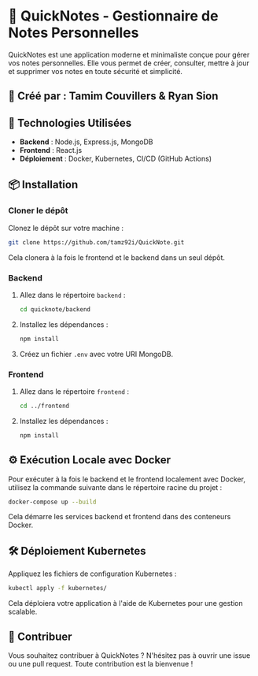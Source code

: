 # 📝 QuickNotes - Gestionnaire de Notes Personnelles

QuickNotes est une application moderne et minimaliste conçue pour gérer vos notes personnelles. Elle vous permet de créer, consulter, mettre à jour et supprimer vos notes en toute sécurité et simplicité.

## 📅 Créé par : Tamim Couvillers & Ryan Sion

## 🚀 Technologies Utilisées

- **Backend** : Node.js, Express.js, MongoDB
- **Frontend** : React.js
- **Déploiement** : Docker, Kubernetes, CI/CD (GitHub Actions)

## 📦 Installation

### Cloner le dépôt

Clonez le dépôt sur votre machine :

```bash
git clone https://github.com/tamz92i/QuickNote.git
```

Cela clonera à la fois le frontend et le backend dans un seul dépôt.

### Backend

1. Allez dans le répertoire `backend` :
    ```bash
    cd quicknote/backend
    ```
2. Installez les dépendances :
    ```bash
    npm install
    ```
3. Créez un fichier `.env` avec votre URI MongoDB.

### Frontend

1. Allez dans le répertoire `frontend` :
    ```bash
    cd ../frontend
    ```
2. Installez les dépendances :
    ```bash
    npm install
    ```

## ⚙️ Exécution Locale avec Docker

Pour exécuter à la fois le backend et le frontend localement avec Docker, utilisez la commande suivante dans le répertoire racine du projet :

```bash
docker-compose up --build
```

Cela démarre les services backend et frontend dans des conteneurs Docker.

## 🛠️ Déploiement Kubernetes

Appliquez les fichiers de configuration Kubernetes :

```bash
kubectl apply -f kubernetes/
```

Cela déploiera votre application à l'aide de Kubernetes pour une gestion scalable.

## 💬 Contribuer

Vous souhaitez contribuer à QuickNotes ? N'hésitez pas à ouvrir une issue ou une pull request. Toute contribution est la bienvenue !
